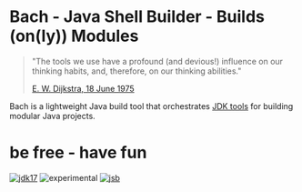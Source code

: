 # Bach - Java Shell Builder - Builds (on(ly)) Modules

> "The tools we use have a profound (and devious!) influence on our thinking habits, and, therefore, on our thinking abilities."
>
> [E. W. Dijkstra, 18 June 1975](https://www.cs.virginia.edu/~evans/cs655/readings/ewd498.html)

Bach is a lightweight Java build tool that orchestrates [JDK tools] for building modular Java projects.

# be free - have fun

[![jdk17](https://img.shields.io/badge/JDK-17-blue.svg)](https://jdk.java.net)
![experimental](https://img.shields.io/badge/API-experimental-yellow.svg)
[![jsb](https://upload.wikimedia.org/wikipedia/commons/thumb/6/65/Bachsiegel.svg/220px-Bachsiegel.svg.png)](https://wikipedia.org/wiki/Johann_Sebastian_Bach)

[JDK tools]: https://docs.oracle.com/en/java/javase/17/docs/specs/man/index.html
